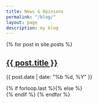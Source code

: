 ```yaml
---
title: News & Opinions
permalink: "/blog/"
layout: page
description: my blog
---
```


{% for post in site.posts %}
  <article class="{% if forloop.first %}first{% elsif forloop.last %}last{% else %}middle{% endif %}">
    <div class="post-header">
      <h2 class="title"><a href="/{{ post.url | prepend: site.baseurl }}" class="js-pjax">{{ post.title }}</a></h2>
      <p class="date">{{ post.date | date: "%b %d, %Y" }}</p>
    </div><!--/.article-head-->
  </article>
  {% if forloop.last %}{% else %}<div class="separater"></div>{% endif %}
{% endfor %}
